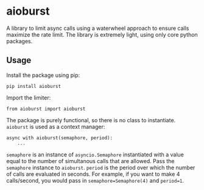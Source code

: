 # aioburst
A library to limit async calls using a waterwheel approach to ensure calls maximize the rate limit. The library is extremely light, using only core python packages.

## Usage

Install the package using pip:

`pip install aioburst`

Import the limiter:

`from aioburst import aioburst`

The package is purely functional, so there is no class to instantiate. `aioburst` is used as a context manager:

```
async with aioburst(semaphore, period):
    ...
```

`semaphore` is an instance of `asyncio.Semaphore` instantiated with a value equal to the number of simultanous calls that are allowed. Pass the `semaphore` instance to `aioburst`. `period` is the period over which the number of calls are evaluated in seconds. For example, if you want to make 4 calls/second, you would pass in `semaphore=Semaphore(4)` and `period=1`.


